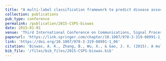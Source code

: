 ```yaml
---
title: "A multi-label classification framework to predict disease associations of long non-coding RNAs (lncRNAs)"
collection: publications
pub_type: conference
permalink: /publication/2015-CSPS-biswas
date: 2015-01-01
venue: 'Third International Conference on Communications, Signal Processing, and Systems'
paperurl: 'https://link.springer.com/chapter/10.1007/978-3-319-08991-1_86'
link: 'https://doi.org/10.1007/978-3-319-08991-1_86'
citation: 'Biswas, A. K., Zhang, B., Wu, X., & Gao, J. X. (2015). A multi-label classification framework to predict disease associations of long non-coding RNAs (lncRNAs). In The Proceedings of the Third International Conference on Communications, Signal Processing, and Systems (pp. 821-830). Springer, Cham.'
bib_file: '/files/bib_files/2015-CSPS-biswas.bib'
---
```

